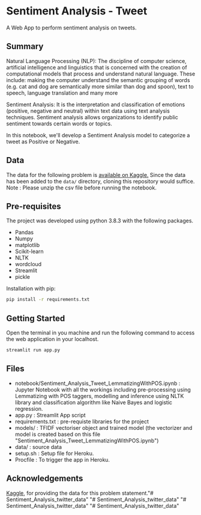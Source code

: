 # Sentiment Analysis - Tweet

A Web App to perform sentiment analysis on tweets. 

## Summary

Natural Language Processing (NLP): The discipline of computer science, artificial intelligence and linguistics that is concerned with the creation of computational models that process and understand natural language. These include: making the computer understand the semantic grouping of words (e.g. cat and dog are semantically more similar than dog and spoon), text to speech, language translation and many more

Sentiment Analysis: It is the interpretation and classification of emotions (positive, negative and neutral) within text data using text analysis techniques. Sentiment analysis allows organizations to identify public sentiment towards certain words or topics.

In this notebook, we'll develop a Sentiment Analysis model to categorize a tweet as Positive or Negative.

## Data

The data for the following problem is [available on Kaggle.](https://www.kaggle.com/kazanova/sentiment140) 
Since the data has been added to the `data/` directory, cloning this repository would suffice.
Note : Please unzip the csv file before running the notebook.

## Pre-requisites

The project was developed using python 3.8.3 with the following packages.
- Pandas
- Numpy
- matplotlib
- Scikit-learn
- NLTK
- wordcloud
- Streamlit
- pickle

Installation with pip:

```bash
pip install -r requirements.txt
```

## Getting Started
Open the terminal in you machine and run the following command to access the web application in your localhost.
```bash
streamlit run app.py
```


## Files
- notebook/Sentiment_Analysis_Tweet_LemmatizingWithPOS.ipynb : Jupyter Notebook with all the workings including pre-processing using Lemmatizing with POS taggers, modelling and inference using NLTK library and classification algorithm like Naive Bayes and logistic regression.
- app.py : Streamlit App script
- requirements.txt : pre-requiste libraries for the project
- models/ : TFIDF vectoriser object and trained model (the vectorizer and model is created based on this file "Sentiment_Analysis_Tweet_LemmatizingWithPOS.ipynb")
- data/ : source data
- setup.sh : Setup file for Heroku.
- Procfile : To trigger the app in Heroku.


## Acknowledgements

[Kaggle](https://kaggle.com/), for providing the data for this problem statement."# Sentiment_Analysis_twitter_data" 
"# Sentiment_Analysis_twitter_data" 
"# Sentiment_Analysis_twitter_data" 
"# Sentiment_Analysis_twitter_data" 
